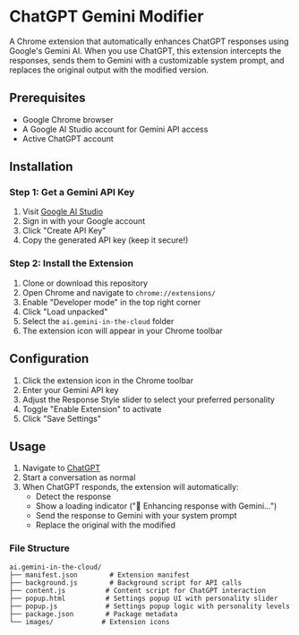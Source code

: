 # ChatGPT Gemini Modifier

A Chrome extension that automatically enhances ChatGPT responses using Google's Gemini AI. When you use ChatGPT, this extension intercepts the responses, sends them to Gemini with a customizable system prompt, and replaces the original output with the modified version.

## Prerequisites

- Google Chrome browser
- A Google AI Studio account for Gemini API access
- Active ChatGPT account

## Installation

### Step 1: Get a Gemini API Key

1. Visit [Google AI Studio](https://makersuite.google.com/app/apikey)
2. Sign in with your Google account
3. Click "Create API Key"
4. Copy the generated API key (keep it secure!)

### Step 2: Install the Extension

1. Clone or download this repository
2. Open Chrome and navigate to `chrome://extensions/`
3. Enable "Developer mode" in the top right corner
4. Click "Load unpacked"
5. Select the `ai.gemini-in-the-cloud` folder
6. The extension icon will appear in your Chrome toolbar

## Configuration

1. Click the extension icon in the Chrome toolbar
2. Enter your Gemini API key
3. Adjust the Response Style slider to select your preferred personality
4. Toggle "Enable Extension" to activate
5. Click "Save Settings"

## Usage

1. Navigate to [ChatGPT](https://chatgpt.com)
2. Start a conversation as normal
3. When ChatGPT responds, the extension will automatically:
   - Detect the response
   - Show a loading indicator ("🤖 Enhancing response with Gemini...")
   - Send the response to Gemini with your system prompt
   - Replace the original with the modified



### File Structure
```
ai.gemini-in-the-cloud/
├── manifest.json        # Extension manifest
├── background.js        # Background script for API calls
├── content.js          # Content script for ChatGPT interaction
├── popup.html          # Settings popup UI with personality slider
├── popup.js            # Settings popup logic with personality levels
├── package.json        # Package metadata
└── images/            # Extension icons
```
